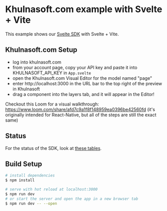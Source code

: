 # Khulnasoft.com example with Svelte + Vite

This example shows our [Svelte SDK](/packages/sdks/output/svelte) with Svelte + Vite.

## Khulnasoft.com Setup

- log into khulnasoft.com
- from your account page, copy your API key and paste it into KHULNASOFT_API_KEY in `App.svelte`
- open the Khulnasoft.com Visual Editor for the model named "page"
- enter http://localhost:3000 in the URL bar to the top right of the preview in Khulnasoft
- drag a component into the layers tab, and it will appear in the Editor!

Checkout this Loom for a visual walkthrough: https://www.loom.com/share/afd7c9a1f8f148959ea0396be42560fd (it's originally intended for React-Native, but all of the steps are still the exact same)

## Status

For the status of the SDK, look at [these tables](/packages/sdks/README.md#feature-implementation).

## Build Setup

```bash
# install dependencies
$ npm install

# serve with hot reload at localhost:3000
$ npm run dev
# or start the server and open the app in a new browser tab
$ npm run dev -- --open
```
